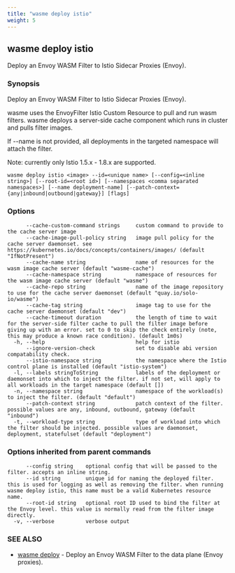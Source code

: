 ```yaml
---
title: "wasme deploy istio"
weight: 5
---
```

## wasme deploy istio

Deploy an Envoy WASM Filter to Istio Sidecar Proxies (Envoy).

### Synopsis

Deploy an Envoy WASM Filter to Istio Sidecar Proxies (Envoy).

wasme uses the EnvoyFilter Istio Custom Resource to pull and run wasm filters.
wasme deploys a server-side cache component which runs in cluster and pulls filter images.

If --name is not provided, all deployments in the targeted namespace will attach the filter.

Note: currently only Istio 1.5.x - 1.8.x are supported.


```
wasme deploy istio <image> --id=<unique name> [--config=<inline string>] [--root-id=<root id>] [--namespaces <comma separated namespaces>] [--name deployment-name] [--patch-context={any|inbound|outbound|gateway}] [flags]
```

### Options

```
      --cache-custom-command strings     custom command to provide to the cache server image
      --cache-image-pull-policy string   image pull policy for the cache server daemonset. see https://kubernetes.io/docs/concepts/containers/images/ (default "IfNotPresent")
      --cache-name string                name of resources for the wasm image cache server (default "wasme-cache")
      --cache-namespace string           namespace of resources for the wasm image cache server (default "wasme")
      --cache-repo string                name of the image repository to use for the cache server daemonset (default "quay.io/solo-io/wasme")
      --cache-tag string                 image tag to use for the cache server daemonset (default "dev")
      --cache-timeout duration           the length of time to wait for the server-side filter cache to pull the filter image before giving up with an error. set to 0 to skip the check entirely (note, this may produce a known race condition). (default 1m0s)
  -h, --help                             help for istio
      --ignore-version-check             set to disable abi version compatability check.
      --istio-namespace string           the namespace where the Istio control plane is installed (default "istio-system")
  -l, --labels stringToString            labels of the deployment or daemonset into which to inject the filter. if not set, will apply to all workloads in the target namespace (default [])
  -n, --namespace string                 namespace of the workload(s) to inject the filter. (default "default")
      --patch-context string             patch context of the filter. possible values are any, inbound, outbound, gateway (default "inbound")
  -t, --workload-type string             type of workload into which the filter should be injected. possible values are daemonset, deployment, statefulset (default "deployment")
```

### Options inherited from parent commands

```
      --config string    optional config that will be passed to the filter. accepts an inline string.
      --id string        unique id for naming the deployed filter. this is used for logging as well as removing the filter. when running wasme deploy istio, this name must be a valid Kubernetes resource name.
      --root-id string   optional root ID used to bind the filter at the Envoy level. this value is normally read from the filter image directly.
  -v, --verbose          verbose output
```

### SEE ALSO

* [wasme deploy](../wasme_deploy)	 - Deploy an Envoy WASM Filter to the data plane (Envoy proxies).


